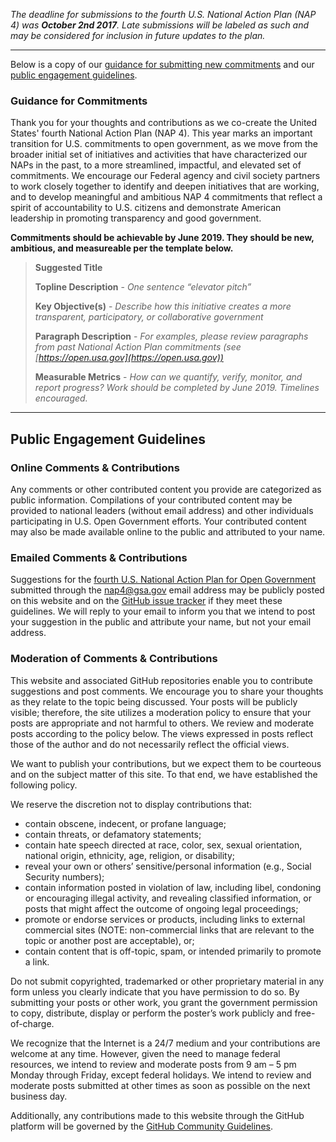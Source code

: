 *The deadline for submissions to the fourth U.S. National Action Plan (NAP 4) was **October 2nd 2017**. Late submissions will be labeled as such and may be considered for inclusion in future updates to the plan.*

---

Below is a copy of our [guidance for submitting new commitments](https://open.usa.gov/national-action-plan/4/#guidance-for-commitments) and our [public engagement guidelines](https://open.usa.gov/about/#public-engagement-guidelines).


### Guidance for Commitments
Thank you for your thoughts and contributions as we co-create the United States' fourth National Action Plan (NAP 4). This year marks an important transition for U.S. commitments to open government, as we move from the broader initial set of initiatives and activities that have characterized our NAPs in the past, to a more streamlined, impactful, and elevated set of commitments. We encourage our Federal agency and civil society partners to work closely together to identify and deepen initiatives that are working, and to develop meaningful and ambitious NAP 4 commitments that reflect a spirit of accountability to U.S. citizens and demonstrate American leadership in promoting transparency and good government.

**Commitments should be achievable by June 2019. They should be new, ambitious, and measureable per the template below.**

> **Suggested Title**
> 
> **Topline Description** - *One sentence “elevator pitch”*
> 
> **Key Objective(s)** - *Describe how this initiative creates a more transparent, participatory, or collaborative government*
> 
> **Paragraph Description** - *For examples, please review paragraphs from past National Action Plan commitments (see [https://open.usa.gov](https://open.usa.gov))*
> 
> **Measurable Metrics** - *How can we quantify, verify, monitor, and report progress? Work should be completed by June 2019. Timelines encouraged.* 

---

## Public Engagement Guidelines

### Online Comments & Contributions
Any comments or other contributed content you provide are categorized as public information. Compilations of your contributed content may be provided to national leaders (without email address) and other individuals participating in U.S. Open Government efforts. Your contributed content may also be made available online to the public and attributed to your name.

### Emailed Comments & Contributions
Suggestions for the [fourth U.S. National Action Plan for Open Government](/national-action-plan/4/) submitted through the nap4@gsa.gov email address may be publicly posted on this website and on the [GitHub issue tracker](https://github.com/GSA/participate-nap4/issues) if they meet these guidelines. We will reply to your email to inform you that we intend to post your suggestion in the public and attribute your name, but not your email address.

### Moderation of Comments & Contributions
This website and associated GitHub repositories enable you to contribute suggestions and post comments. We encourage you to share your thoughts as they relate to the topic being discussed. Your posts will be publicly visible; therefore, the site utilizes a moderation policy to ensure that your posts are appropriate and not harmful to others. We review and moderate posts according to the policy below. The views expressed in posts reflect those of the author and do not necessarily reflect the official views.

We want to publish your contributions, but we expect them to be courteous and on the subject matter of this site. To that end, we have established the following policy.

We reserve the discretion not to display contributions that:

* contain obscene, indecent, or profane language;
* contain threats, or defamatory statements;
* contain hate speech directed at race, color, sex, sexual orientation, national origin, ethnicity, age, religion, or disability;
* reveal your own or others’ sensitive/personal information (e.g., Social Security numbers);
* contain information posted in violation of law, including libel, condoning or encouraging illegal activity, and revealing classified information, or posts that might affect the outcome of ongoing legal proceedings;
* promote or endorse services or products, including links to external commercial sites (NOTE: non-commercial links that are relevant to the topic or another post are acceptable), or;
* contain content that is off-topic, spam, or intended primarily to promote a link.

Do not submit copyrighted, trademarked or other proprietary material in any form unless you clearly indicate that you have permission to do so. By submitting your posts or other work, you grant the government permission to copy, distribute, display or perform the poster’s work publicly and free-of-charge.

We recognize that the Internet is a 24/7 medium and your contributions are welcome at any time. However, given the need to manage federal resources, we intend to review and moderate posts from 9 am – 5 pm Monday through Friday, except federal holidays. We intend to review and moderate posts submitted at other times as soon as possible on the next business day.

Additionally, any contributions made to this website through the GitHub platform will be governed by the [GitHub Community Guidelines](https://help.github.com/articles/github-community-guidelines/). 
